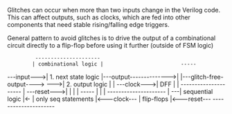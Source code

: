 Glitches can occur when more than two inputs change in the Verilog code. This can affect outputs, such as clocks, which are fed into other components that need stable rising/falling edge triggers.

General pattern to avoid glitches is to drive the output of a combinational circuit directly to a flip-flop before using it further (outside of FSM logic)

             ---------------------
            | combinational logic |                         -----
---input--->| 1. next state logic |---output-------------->|     |---glitch-free-output---->
        --->| 2. output logic     | |          ---clock--->| DFF |
        |    ---------------------  |          ---reset--->|     |
        |                           |                       -----
        |                           |
        |    ---------------------  |
         ---| sequential logic    |<-
            | only seq statements |<---clock---
            | flip-flops          |<---reset---
             ---------------------
